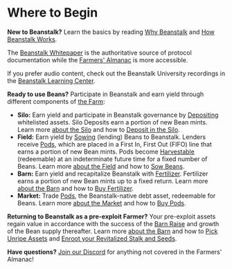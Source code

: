 # Where to Begin

**New to Beanstalk?** Learn the basics by reading [Why Beanstalk](../../introduction/why-beanstalk.md) and [How Beanstalk Works](../../introduction/how-beanstalk-works.md).&#x20;

The [Beanstalk Whitepaper](https://bean.money/beanstalk.pdf) is the authoritative source of protocol documentation while the [Farmers' Almanac](../../) is more accessible.&#x20;

If you prefer audio content, check out the Beanstalk University recordings in the [Beanstalk Learning Center](broken-reference).

**Ready to use Beans?** Participate in Beanstalk and earn yield through different components of [the Farm](../../farm/overview.md):

* **Silo:** Earn yield and participate in Beanstalk governance by [Depositing](../../protocol/glossary.md#deposit) whitelisted assets. Silo Deposits earn a portion of new Bean mints. Learn more [about the Silo](../../farm/silo.md) and how to [Deposit in the Silo](../silo/deposit.md).
* **Field:** Earn yield by [Sowing](../../protocol/glossary.md#sow) (lending) Beans to Beanstalk. Lenders receive [Pods](../../protocol/glossary.md#pods), which are placed in a First In, First Out (FIFO) line that earns a portion of new Bean mints. Pods become [Harvestable](../../protocol/glossary.md#harvestable-pods) (redeemable) at an indeterminate future time for a fixed number of Beans. Learn more [about the Field](../../farm/field.md) and how to [Sow Beans](../field/sow.md).
* **Barn:** Earn yield and recapitalize Beanstalk with [Fertilizer](../../protocol/glossary.md#fertilizer). Fertilizer earns a portion of new Bean mints up to a fixed return. Learn more [about the Barn](../../farm/barn.md) and how to [Buy Fertilizer](../barn/buy-fertilizer.md).
* **Market:** Trade [Pods](../../protocol/glossary.md#pods), the Beanstalk-native debt asset, redeemable for Beans. Learn more [about the Market](../../farm/market.md) and how to [Buy Pods](../market/buy-pods.md).

**Returning to Beanstalk as a pre-exploit Farmer?** Your pre-exploit assets regain value in accordance with the success of the [Barn Raise](../../protocol/glossary.md#barn-raise) and growth of the Bean supply thereafter. Learn more [about the Barn](../../farm/barn.md) and how to [Pick Unripe Assets](../unripe-assets/pick-unripe-assets.md) and [Enroot your Revitalized Stalk and Seeds](../silo/claim-rewards.md#enroot).

**Have questions?** [Join our Discord](https://discord.gg/beanstalk) for anything not covered in the Farmers' Almanac!
